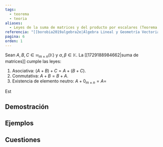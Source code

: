 ```yaml
---
tags:
  - teorema
  - teoria
aliases:
  - Leyes de la suma de matrices y del producto por escalares (Teorema 1.2)
referencia: "[[borobia2019algebra2e|Álgebra Lineal y Geometría Vectorial (2a ed)]]"
pagina: 6
orden: 1
---
```

Sean $A, B, C \in \mathfrak{m}_{m \times n}(\mathbb{K})$ y $\alpha, \beta \in \mathbb{K}$. La [[1729188984662|suma de matrices]] cumple las leyes:
1. Asociativa: $(A+B)+C = A+(B+C)$.
2. Conmutativa: $A+B = B+A$.
3. Existencia de elemento neutro: $A+0_{m \times n} = A =$

Est
## Demostración

## Ejemplos

## Cuestiones
